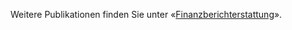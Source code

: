 <!--
                                Source URL: https://www.efv.admin.ch/efv/de/home/themen/publikationen/ueb_publ.html
                                Page ID: 32
                                -->

                                
Weitere Publikationen finden Sie unter «[Finanzberichterstattung](/efv/de/home/finanzberichterstattung.html)».


